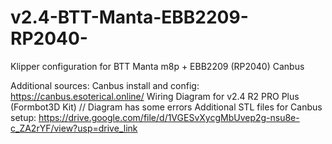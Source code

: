 # v2.4-BTT-Manta-EBB2209-RP2040-
Klipper configuration for BTT Manta m8p + EBB2209 (RP2040) Canbus


Additional sources:
Canbus install and config: https://canbus.esoterical.online/
Wiring Diagram for v2.4 R2 PRO Plus (Formbot3D Kit) // Diagram has some errors
Additional STL files for Canbus setup: https://drive.google.com/file/d/1VGESvXycgMbUvep2g-nsu8e-c_ZA2rYF/view?usp=drive_link
